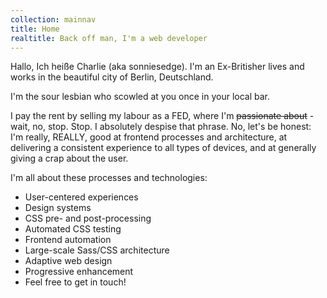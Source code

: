 ```yaml
---
collection: mainnav
title: Home
realtitle: Back off man, I'm a web developer
---
```


Hallo, Ich heiße Charlie (aka sonniesedge). I'm an Ex-Britisher lives and works in the beautiful city of Berlin, Deutschland.

I'm the sour lesbian who scowled at you once in your local bar.

I pay the rent by selling my labour as a FED, where I'm ~~passionate about~~ - wait, no, stop. Stop. I absolutely despise that phrase. No, let's be honest: I'm really, REALLY, good at frontend processes and architecture, at delivering a consistent experience to all types of devices, and at generally giving a crap about the user.

I'm all about these processes and technologies:

- User-centered experiences
- Design systems
- CSS pre- and post-processing
- Automated CSS testing
- Frontend automation
- Large-scale Sass/CSS architecture
- Adaptive web design
- Progressive enhancement
- Feel free to get in touch!
